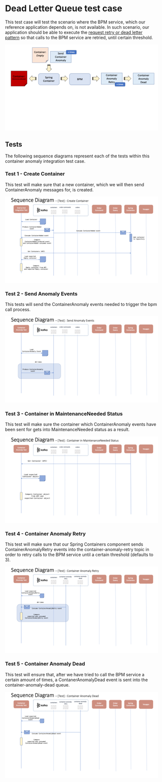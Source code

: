 # Dead Letter Queue test case

This test case will test the scenario where the BPM service, which our reference application depends on, is not available. In such scenario, our application should be able to execute the [request retry or dead letter pattern](../../dlq/dlq.md) so that calls to the BPM service are retried, until certain threshold.

![flow](images/Slide1.png)

## Tests

The following sequence diagrams represent each of the tests within this container anomaly integration test case.

### Test 1 - Create Container

This test will make sure that a new container, which we will then send ContainerAnomaly messages for, is created.

![container anomaly](images/Slide2.png)

### Test 2 - Send Anomaly Events

This tests will send the ContainerAnomaly events needed to trigger the bpm call process.

![container anomaly](images/Slide3.png)

### Test 3 - Container in MaintenanceNeeded Status

This test will make sure the container which ContainerAnomaly events have been sent for gets into MaintenanceNeeded status as a result.

![maintenanceNeeded](images/Slide4.png)

### Test 4 - Container Anomaly Retry

This test will make sure that our Spring Containers component sends ContainerAnomalyRetry events into the container-anomaly-retry topic in order to retry calls to the BPM service until a certain threshold (defaults to 3).

![order spoilt](images/Slide5.png)

### Test 5 - Container Anomaly Dead

This test will ensure that, after we have tried to call the BPM service a certain amount of times, a ContanerAnomalyDead event is sent into the container-anomaly-dead queue.

![container toMaintenance](images/Slide6.png)